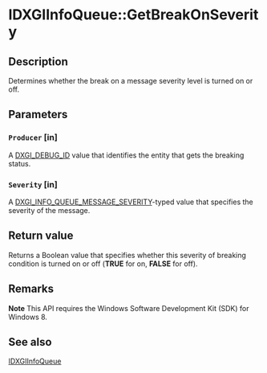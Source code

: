# IDXGIInfoQueue::GetBreakOnSeverity

## Description

Determines whether the break on a message severity level is turned on or off.

## Parameters

### `Producer` [in]

 A [DXGI_DEBUG_ID](https://learn.microsoft.com/windows/desktop/direct3ddxgi/dxgi-debug-id) value that identifies the entity that gets the breaking status.

### `Severity` [in]

A [DXGI_INFO_QUEUE_MESSAGE_SEVERITY](https://learn.microsoft.com/windows/desktop/api/dxgidebug/ne-dxgidebug-dxgi_info_queue_message_severity)-typed value that specifies the severity of the message.

## Return value

Returns a Boolean value that specifies whether this severity of breaking condition is turned on or off (**TRUE** for on, **FALSE** for off).

## Remarks

**Note** This API requires the Windows Software Development Kit (SDK) for Windows 8.

## See also

[IDXGIInfoQueue](https://learn.microsoft.com/windows/desktop/api/dxgidebug/nn-dxgidebug-idxgiinfoqueue)